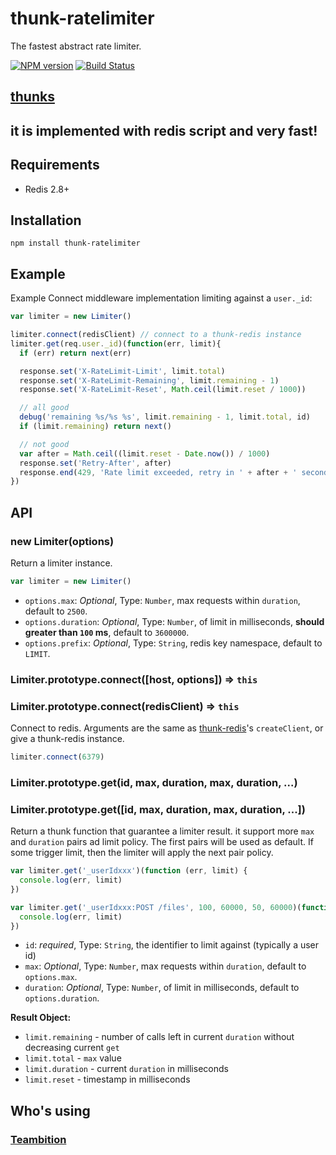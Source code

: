 thunk-ratelimiter
==========
The fastest abstract rate limiter.

[![NPM version][npm-image]][npm-url]
[![Build Status][travis-image]][travis-url]

## [thunks](https://github.com/thunks/thunks)

## it is implemented with redis script and very fast!

## Requirements

- Redis 2.8+

## Installation

```
npm install thunk-ratelimiter
```

## Example

 Example Connect middleware implementation limiting against a `user._id`:

```js
var limiter = new Limiter()

limiter.connect(redisClient) // connect to a thunk-redis instance
limiter.get(req.user._id)(function(err, limit){
  if (err) return next(err)

  response.set('X-RateLimit-Limit', limit.total)
  response.set('X-RateLimit-Remaining', limit.remaining - 1)
  response.set('X-RateLimit-Reset', Math.ceil(limit.reset / 1000))

  // all good
  debug('remaining %s/%s %s', limit.remaining - 1, limit.total, id)
  if (limit.remaining) return next()

  // not good
  var after = Math.ceil((limit.reset - Date.now()) / 1000)
  response.set('Retry-After', after)
  response.end(429, 'Rate limit exceeded, retry in ' + after + ' seconds')
})
```

## API

### new Limiter(options)

Return a limiter instance.

```js
var limiter = new Limiter()
```

- `options.max`: *Optional*, Type: `Number`, max requests within `duration`, default to `2500`.
- `options.duration`: *Optional*, Type: `Number`, of limit in milliseconds, **should greater than `100` ms**, default to `3600000`.
- `options.prefix`: *Optional*, Type: `String`, redis key namespace, default to `LIMIT`.

### Limiter.prototype.connect([host, options]) => `this`
### Limiter.prototype.connect(redisClient) => `this`

Connect to redis. Arguments are the same as [thunk-redis](https://github.com/thunks/thunk-redis)'s `createClient`, or give a thunk-redis instance.

```js
limiter.connect(6379)
```

### Limiter.prototype.get(id, max, duration, max, duration, ...)
### Limiter.prototype.get([id, max, duration, max, duration, ...])

Return a thunk function that guarantee a limiter result. it support more `max` and `duration` pairs ad limit policy. The first pairs will be used as default. If some trigger limit, then the limiter will apply the next pair policy.

```js
var limiter.get('_userIdxxx')(function (err, limit) {
  console.log(err, limit)
})
```

```js
var limiter.get('_userIdxxx:POST /files', 100, 60000, 50, 60000)(function (err, limit) {
  console.log(err, limit)
})
```

- `id`: *required*, Type: `String`, the identifier to limit against (typically a user id)
- `max`: *Optional*, Type: `Number`, max requests within `duration`, default to `options.max`.
- `duration`: *Optional*, Type: `Number`, of limit in milliseconds, default to `options.duration`.

**Result Object:**

- `limit.remaining` - number of calls left in current `duration` without decreasing current `get`
- `limit.total` - `max` value
- `limit.duration` - current `duration` in milliseconds
- `limit.reset` - timestamp in milliseconds

## Who's using

### [Teambition](https://www.teambition.com/)

[npm-url]: https://npmjs.org/package/thunk-ratelimiter
[npm-image]: http://img.shields.io/npm/v/thunk-ratelimiter.svg

[travis-url]: https://travis-ci.org/thunks/thunk-ratelimiter
[travis-image]: http://img.shields.io/travis/thunks/thunk-ratelimiter.svg
